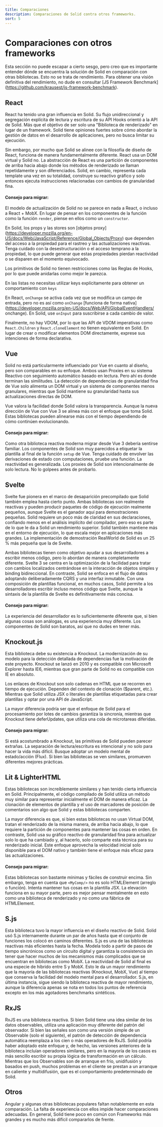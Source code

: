 ```yaml
---
title: Comparaciones
description: Comparaciones de Solid contra otros frameworks.
sort: 5
---
```


# Comparaciones con otros frameworks

Esta sección no puede escapar a cierto sesgo, pero creo que es importante entender dónde se encuentra la solución de Solid en comparación con otras bibliotecas. Esto no se trata de rendimiento. Para obtener una visión definitiva del rendimiento, no dude en consultar [JS Framework Benchmark] (https://github.com/krausest/js-framework-benchmark).

## React

React ha tenido una gran influencia en Solid. Su flujo unidireccional y segregación explícita de lectura y escritura de su API Hooks orientó a la API de Solid. Más que el objetivo de ser solo una "Biblioteca de renderizado" en lugar de un framework. Solid tiene opiniones fuertes sobre cómo abordar la gestión de datos en el desarrollo de aplicaciones, pero no busca limitar su ejecución.

Sin embargo, por mucho que Solid se alinee con la filosofía de diseño de React, funciona de manera fundamentalmente diferente. React usa un DOM virtual y Solid no. La abstracción de React es una partición de componentes de arriba hacia abajo donde los métodos de renderizado se llaman repetidamente y son diferenciados. Solid, en cambio, representa cada template una vez en su totalidad, construye su reactivo gráfico y solo entonces ejecuta instrucciones relacionadas con cambios de granularidad fina.

#### Consejo para migrar:

El modelo de actualización de Solid no se parece en nada a React, o incluso a React + MobX. En lugar de pensar en los componentes de la función como la función `render`, piense en ellos como un `constructor`.

En Solid, los props y las stores son [objetos proxy] (https://developer.mozilla.org/en-US/docs/Web/JavaScript/Reference/Global_Objects/Proxy) que dependen del acceso a la propiedad para el rastreo y las actualizaciones reactivas. Tenga cuidado con la desestructuración o el acceso temprano a la propiedad, lo que puede generar que estas propiedades pierdan reactividad o se disparen en el momento equivocado.

Los primitivos de Solid no tienen restricciones como las Reglas de Hooks, por lo que puede anidarlas como mejor le parezca.

En las listas no necesitas utilizar keys explícitamente para obtener un comportamiento con `keys`

En React, `onChange` se activa cada vez que se modifica un campo de entrada, pero no es así como `onChange` [funciona de forma nativa](https://developer.mozilla.org/en-US/docs/Web/API/GlobalEventHandlers/ onchange). En Solid, use `onInput` para suscribirse a cada cambio de valor.

Finalmente, no hay VDOM, por lo que las API de VDOM imperativas como `React.Children` y `React.cloneElement` no tienen equivalente en Solid. En lugar de crear o modificar elementos DOM directamente, exprese sus intenciones de forma declarativa.

## Vue

Solid no está particularmente influenciado por Vue en cuanto al diseño, pero son comparables en su enfoque. Ambos usan Proxies en su sistema Reactivo con seguimiento automático basado en lectura. Pero ahí es donde terminan las similitudes. La detección de dependencias de granularidad fina de Vue solo alimenta un DOM virtual y un sistema de componentes menos granulares, mientras que Solid mantiene su granularidad hasta sus actualizaciones directas de DOM.

Vue valora la facilidad donde Solid valora la transparencia. Aunque la nueva dirección de Vue con Vue 3 se alinea más con el enfoque que toma Solid. Estas bibliotecas pueden alinearse más con el tiempo dependiendo de cómo continúen evolucionando.

#### Consejo para migrar:

Como otra biblioteca reactiva moderna migrar desde Vue 3 debería sentirse familiar. Los componentes de Solid son muy parecidos a etiquetar la plantilla al final de la función `setup` de Vue. Tenga cuidado de envolver las derivaciones de estado con computaciones, pruebe una función. La reactividad es generalizada. Los proxies de Solid son intencionalmente de solo lectura. No lo golpees antes de probarlo.

## Svelte

Svelte fue pionera en el marco de desaparición precompilado que Solid también emplea hasta cierto punto. Ambas bibliotecas son realmente reactivas y pueden producir paquetes de código de ejecución realmente pequeños, aunque Svelte es el ganador aquí para demostraciones pequeñas. Solid requiere un poco más de claridad en sus declaraciones, confiando menos en el análisis implícito del compilador, pero eso es parte de lo que le da a Solid un rendimiento superior. Solid también mantiene más en el entorno de ejecución, lo que escala mejor en aplicaciones más grandes. La implementación de demostración RealWorld de Solid es un 25 % más pequeña que la de Svelte.

Ambas bibliotecas tienen como objetivo ayudar a sus desarrolladores a escribir menos código, pero lo abordan de manera completamente diferente. Svelte 3 se centra en la optimización de la facilidad para tratar con cambios localizados centrándose en la interacción de objetos simples y binding bidireccional. En contraste, Solid se enfoca en el flujo de datos adoptando deliberadamente CQRS y una interfaz inmutable. Con una composición de plantillas funcional, en muchos casos, Solid permite a los desarrolladores escribir incluso menos código que Svelte, aunque la sintaxis de la plantilla de Svelte es definitivamente más concisa.

#### Consejo para migrar:

La experiencia del desarrollador es lo suficientemente diferente que, si bien algunas cosas son análogas, es una experiencia muy diferente. Los componentes de Solid son baratos, así que no dudes en tener más.

## Knockout.js

Esta biblioteca debe su existencia a Knockout. La modernización de su modelo para la detección detallada de dependencias fue la motivación de este proyecto. Knockout se lanzó en 2010 y es compatible con Microsoft Explorer hasta IE6, mientras que gran parte de Solid no es compatible con IE en absoluto.

Los enlaces de Knockout son solo cadenas en HTML que se recorren en tiempo de ejecución. Dependen del contexto de clonación ($parent, etc.). Mientras que Solid utiliza JSX o literales de plantillas etiquetadas para crear plantillas y optar por una API de JavaScript.

La mayor diferencia podría ser que el enfoque de Solid para el procesamiento por lotes de cambios garantiza la sincronía, mientras que Knockout tiene deferUpdates, que utiliza una cola de microtareas diferidas.

#### Consejo para migrar:

Si está acostumbrado a Knockout, las primitivas de Solid pueden parecer extrañas. La separación de lectura/escritura es intencional y no solo para hacer la vida más difícil. Busque adoptar un modelo mental de estado/acción (Flux). Si bien las bibliotecas se ven similares, promueven diferentes mejores prácticas.

## Lit & LighterHTML

Estas bibliotecas son increíblemente similares y han tenido cierta influencia en Solid. Principalmente, el código compilado de Solid utiliza un método muy similar para representar inicialmente el DOM de manera eficaz. La clonación de elementos de plantilla y el uso de marcadores de posición de comentarios son algo que Solid y estas bibliotecas comparten.

La mayor diferencia es que, si bien estas bibliotecas no usan Virtual DOM, tratan el renderizado de la misma manera, de arriba hacia abajo, lo que requiere la partición de componentes para mantener las cosas en orden. En contraste, Solid usa su gráfico reactivo de granularidad fina para actualizar solo lo que ha cambiado y, al hacerlo, solo comparte esta técnica para su renderizado inicial. Este enfoque aprovecha la velocidad inicial solo disponible para el DOM nativo y también tiene el enfoque más eficaz para las actualizaciones.

#### Consejo para migrar:

Estas bibliotecas son bastante mínimas y fáciles de construir encima. Sin embargo, tenga en cuenta que `<MyComp/>` no es solo HTMLElement (arreglo o función). Intenta mantener tus cosas en la plantilla JSX. La elevación funciona en su mayor parte, pero es mejor pensar mentalmente en esto como una biblioteca de renderizado y no como una fábrica de HTMLElement.

## S.js

Esta biblioteca tuvo la mayor influencia en el diseño reactivo de Solid. Solid usó S.js internamente durante un par de años hasta que el conjunto de funciones los colocó en caminos diferentes. S.js es una de las bibliotecas reactivas más eficientes hasta la fecha. Modela todo a partir de pasos de tiempo sincrónicos como un circuito digital y garantiza la consistencia sin tener que hacer muchos de los mecanismos más complicados que se encuentran en bibliotecas como MobX. La reactividad de Solid al final es una especie de híbrido entre S y MobX. Esto le da un mayor rendimiento que la mayoría de las bibliotecas reactivas (Knockout, MobX, Vue) al tiempo que conserva la facilidad del modelo mental para el desarrollador. S.js, en última instancia, sigue siendo la biblioteca reactiva de mayor rendimiento, aunque la diferencia apenas se nota en todos los puntos de referencia excepto en los más agotadores benchmarks sintéticos.

## RxJS

RxJS es una biblioteca reactiva. Si bien Solid tiene una idea similar de los datos observables, utiliza una aplicación muy diferente del patrón del observador. Si bien las señales son como una versión simple de un Observable (solo el siguiente), el patrón de detección de dependencia automática reemplaza a los cien o más operadores de RxJS. Solid podría haber adoptado este enfoque y, de hecho, las versiones anteriores de la biblioteca incluían operadores similares, pero en la mayoría de los casos es más sencillo escribir su propia lógica de transformación en un cálculo. Mientras que los Observables son de arranque en frío, unidifusión y basados en push, muchos problemas en el cliente se prestan a un arranque en caliente y multidifusión, que es el comportamiento predeterminado de Solid.

## Otros

Angular y algunas otras bibliotecas populares faltan notablemente en esta comparación. La falta de experiencia con ellos impide hacer comparaciones adecuadas. En general, Solid tiene poco en común con Frameworks más grandes y es mucho más difícil compararlos de frente.
